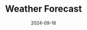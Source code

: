 ---
title: "Weather Forecast"
date: 2024-09-16
# layout: "weather"
# ---

# This page displays weather forecasts and aurora predictions NON HTML VERSION.
type: landing

sections:
  - block: markdown
    design:
      columns: '1'
      css_style: 'text-align: center;'
    content:
      title: Forecasts & Weather
      text: |
        <p style="font-size: medium;">Due to the volatile nature of weather in Canberra, as well as the prime view Mount Stromlo Observatory has for certain astronomical events, I've collated some forecast tools here to avoid the need to check multiple apps/websites/widgets. These are implemented using free APIs, widgets, or in the case of some NOAA data, hard coded from their available image files. The dusk/dawn times are also hard coded as no simple API seems to exist. These calculations were taken from NOAA's Global Monitoring Labratory <a href="https://gml.noaa.gov/grad/solcalc/calcdetails.html">solar calculation details</a>. I will likely put the Python and/or Javascript code on github soon for anyone interest. Weather warnings are provided by BOM via <a href="https://www.willyweather.com.au">WillyWeather</a>.</p>

        {{< details title="Todo" >}}
        <p style="font-size: medium;"> Some things on this page still need to be done: trying brentq instead of bisection method for root finding (see <a href="https://www.bomberbot.com/mathematics/mastering-root-finding-algorithms-in-javascript-a-comprehensive-guide/">this</a> and <a href="https://gist.github.com/ryanspradlin/18c1010b7dd2d875284933d018c5c908">this</a>, check that the twilight calculator is working (gives different results to <a href="https://www.timeanddate.com/astronomy/australia/canberra">this</a>, and I also need to check if the days are correct -- ie does midnight in CBR cause the next day to tick over for javascript? Maybe just print out the day in the section title), implement some extra info from the AAT pages <a href="https://aat-ops.anu.edu.au/AATdatabase/met.html">here</a> and <a href="https://aat-ops.anu.edu.au/met/">here</a>, add solar images from the following links: https://www.swpc.noaa.gov/products/goes-solar-ultraviolet-imager-suvi#, https://services.swpc.noaa.gov/products/animations/suvi-primary-284.json, https://services.swpc.noaa.gov/images/animations/suvi/primary/304/, https://www.sws.bom.gov.au/, https://www.sws.bom.gov.au/Images/SOLROT/noscript/SOL_IMG_9.jpg?11, and maybe put in solar wind from https://www.swpc.noaa.gov/products/wsa-enlil-solar-wind-prediction. Flightradar widget from AirNav? Also, want to add a manual solar time calculator for given location. Also add video or at least link to last night's Stromlo video. I'd also like a moonrise calculator or a moon visibility curve.</p>
        {{< /details >}}

        <p style="font-size: medium;"> </p>
        <!-- Aurora update notification -->
        <div id="notification" style="display: none; position: fixed; top: 80px; left: 10px; background-color: rgba(0, 0, 0, 0.7); color: white; padding: 10px; border-radius: 5px; z-index: 1000;">
          New aurora forecast frame!
        </div>

        <!-- Clocks -->
        <div style="width:400px; margin:0 auto; margin-bottom:34px;">
          <div style="float:left;">
            <iframe src="https://free.timeanddate.com/clock/i9jtr4t7/n57/tlau/fs20/fcfff/tc111/bacfff/pa6/tt0/tw1/tm3/td2/th1/ta1/tb4" frameborder="0" width="166" height="60"></iframe>
          </div>
          <div style="float:right;">
            <iframe src="https://free.timeanddate.com/clock/i9jtr4t7/tlau/fs20/fcfff/tc111/bacfff/pa6/tt0/tw1/tm3/td2/th1/ta1/tb4" frameborder="0" width="166" height="60"></iframe>
          </div>
          <div style="clear:both;"></div>
        </div>

        <!-- Twilight times -->
        <div style="width:620px; margin:0 auto; margin-bottom:20px;">
          <p><strong>Twilight Times for Today</strong></p>
    
          <p>Astr. Dawn: <span id="aDaTod"></span></p>
          <p>Naut. Dawn: <span id="nDaTod"></span></p>
          <p>Civil Dawn: <span id="cDaTod"></span></p>
          <p>Sunrise: <span id="sunrTod"></span></p>
          <p>Sunset: <span id="sunsTod"></span></p>
          <p>Civil Dusk: <span id="cDuTod"></span></p>
          <p>Naut. Dusk: <span id="nDuTod"></span></p>
          <p>Astr. Dusk: <span id="aDuTod"></span></p>
        </div>

        <div style="width:620px; margin:0 auto; margin-bottom:20px;"></div>
          <p><strong>Twilight Times for Tomorrow</strong></p>
    
          <p>Astr. Dawn: <span id="aDaTom"></span></p>
          <p>Naut. Dawn: <span id="nDaTom"></span></p>
          <p>Civil Dawn: <span id="cDaTom"></span></p>
          <p>Sunrise: <span id="sunrTom"></span></p>
          <p>Sunset: <span id="sunsTom"></span></p>
          <p>Civil Dusk: <span id="cDuTom"></span></p>
          <p>Naut. Dusk: <span id="nDuTom"></span></p>
          <p>Astr. Dusk: <span id="aDuTom"></span></p>
        </div>

        <!-- WillyWeather forecast -->
        <div style="width:620px; margin:0 auto; margin-bottom:20px;">
          <div style="width: 620px;">
            <iframe style="display: block;" src="https://cdnres.willyweather.com.au/widget/loadView.html?id=75240" width="620" height="520" frameborder="0"  scrolling="no"></iframe><a style="margin: -20px 0 0 0;display: block;position: relative;height: 20px;text-indent: -9999em;z-index: 1" href="https://www.willyweather.com.au/act/canberra/oconnor.html" rel="nofollow">OConnor Weather</a>
          </div>
        </div>

        <!-- Windy Maps -->
        <div class="map-container" style="position: relative; width: 100%; max-width: 620px; margin-bottom: 20px; margin:0 auto; text-align: center;">

          <!-- Full-width Canberra Rain and Thunder-->
          <div style="width:620px; margin:0 auto; margin-bottom:20px;">
            <iframe width="620" height="620" src="https://embed.windy.com/embed.html?type=map&location=coordinates&metricRain=mm&metricTemp=°C&metricWind=km/h&zoom=7&overlay=rain&product=ecmwf&level=surface&lat=-35.604&lon=148.975&message=true" frameborder="0"></iframe>
          </div>
          
          <!-- Half-width Canberra weather radar and rain accumulation-->
          <div style="width:620px; margin:0 auto; margin-bottom:20px;">
            <div style="float:left;">
              <iframe width="300" height="300" src="https://embed.windy.com/embed.html?type=map&location=coordinates&metricRain=mm&metricTemp=°C&metricWind=km/h&zoom=7&overlay=radar&product=radar&level=surface&lat=-35.604&lon=148.975&message=true" frameborder="0"></iframe>
            </div>
            <div style="float:right;">
              <iframe width="300" height="300" src="https://embed.windy.com/embed.html?type=map&location=coordinates&metricRain=mm&metricTemp=°C&metricWind=km/h&zoom=7&overlay=rainAccu&product=ecmwf&level=surface&lat=-35.604&lon=148.975&message=true" frameborder="0"></iframe>
            </div>
            <div style="clear:both;"></div>
          </div>

          <!-- Half-width Canberra Wind and Wind gusts-->
          <div style="width:620px; margin:0 auto; margin-bottom:20px;">
            <div style="float:left;">
              <iframe width="300" height="300" src="https://embed.windy.com/embed.html?type=map&location=coordinates&metricRain=mm&metricTemp=°C&metricWind=km/h&zoom=7&overlay=wind&product=ecmwf&level=surface&lat=-35.604&lon=148.975&message=true" frameborder="0"></iframe>
            </div>
            <div style="float:right;">
              <iframe width="300" height="300" src="https://embed.windy.com/embed.html?type=map&location=coordinates&metricRain=mm&metricTemp=°C&metricWind=km/h&zoom=7&overlay=gust&product=ecmwf&level=surface&lat=-35.604&lon=148.975&message=true" frameborder="0"></iframe>
            </div>
            <div style="clear:both;"></div>
          </div>

          <!-- Full-width Aus satellite-->
          <div style="width:620px; margin:0 auto; margin-bottom:20px;">
            <iframe width="620" height="620" src="https://embed.windy.com/embed.html?type=map&location=coordinates&metricRain=mm&metricTemp=°C&metricWind=km/h&zoom=4&overlay=satellite&product=satellite&level=surface&lat=-27.917&lon=133.857&message=true" frameborder="0"></iframe>
          </div>

          <!-- Half-width Aus temperature and rain and thunder -->
          <div style="width:620px; margin:0 auto; margin-bottom:20px;">
            <div style="float:left;">
              <iframe width="300" height="300" src="https://embed.windy.com/embed.html?type=map&location=coordinates&metricRain=mm&metricTemp=°C&metricWind=km/h&zoom=3&overlay=temp&product=ecmwf&level=surface&lat=-28.768&lon=133.945&message=true" frameborder="0"></iframe>
            </div>
            <div style="float:right;">
              <iframe width="300" height="300" src="https://embed.windy.com/embed.html?type=map&location=coordinates&metricRain=mm&metricTemp=°C&metricWind=km/h&zoom=3&overlay=rain&product=ecmwf&level=surface&lat=-28.768&lon=133.945&message=true" frameborder="0"></iframe>
            </div>
            <div style="clear:both;"></div>
          </div>

          <div class="interaction-blocker" id="blocker" style="position: absolute; top: 0; left: 0; width: 100%; height: 100%; background: rgba(0, 0, 0, 0.1); z-index: 10;"></div>
        </div>

        <label style="position: relative; display: inline-block; width: 34px; height: 20px; margin-bottom: 20px;">
          <input type="checkbox" id="toggleInteraction" style="opacity: 0; width: 0; height: 0;"/>
          <span style="
            position: absolute;
            cursor: pointer;
            top: 0;
            left: 0;
            right: 0;
            bottom: 0;
            background-color: #ccc;
            transition: .4s;
            border-radius: 20px;
          "></span>
          <span style="
            position: absolute;
            background-color: white;
            border-radius: 50%;
            height: 16px;
            width: 16px;
            left: 2px;
            bottom: 2px;
            transition: .4s;
            transform: translateX(0);
          "></span>
        </label>

        

        <p><strong>Space Weather</strong></p>

        <!-- Aurora Alert Data -->
        <div id="aurora-alert-info" style="background-color: rgb(188, 0, 0); color: white; border: 1px solid white; padding: 2px; margin: 0px auto; width: 100%; font-size: small; line-height: 1.2em;">
          <p>Loading Aurora Alert data...</p>
        </div>

        <!-- Aurora Watch Data -->
        <div id="aurora-watch-info" style="background-color: black; color: white; border: 1px solid white; padding: 2px; margin: 0px auto; width: 100%; font-size: small; line-height: 1.2em; margin-bottom:20px;">
          <p>Loading Aurora Watch data...</p>
        </div>

        <!-- NOAA SH Aurora Forecast -->
        <div class="animation" id="auroraAnimation" style="width:620px; margin:0 auto; text-align: center; margin-bottom:20px;">
          <canvas id="auroraCanvas" title="Click to view full screen" height="620" width="620" style="max-width: 620px;"></canvas>
          <div class="animationToolbar" style="max-width: 620px; display: flex; align-items: center; margin-top: 10px; justify-content: center;">
            <!-- Play/Pause Button -->
            <button id="startButton" class="animationButton startButton" style="border: 1px solid white; background-color: black; color: white; width: 80px; height: 40px; margin-right: 10px; cursor: pointer; transition: background-color 0.3s, color 0.3s, transform 0.2s;" title="Play or Pause">Play</button>
            <!-- Progress Bar -->
            <div id="progressContainer" style="position: relative; width: 100%; max-width: 500px; flex-grow: 1; margin-left: 10px;">
              <input type="range" id="progressBar" value="0" max="100" style="width: 100%; -webkit-appearance: none; background: #ddd; height: 6px; border-radius: 3px;">
            </div>
          </div>
        </div>

        {{< details title=<strong>AAT Cams</strong> >}}
          <p><strong>AAT Cams</strong></p>

          <!-- AAT SkyCam -->
          <div class="image-container" style="position: relative; width:620px; margin:0 auto; margin-bottom:20px;">
            <img id="AATSkyCam" src="https://aat-ops.anu.edu.au/skycam/telescope/telescope.png" alt="AAT Skycam Image" style="width: 100%; height: auto;">
            <button class="refresh-button" onclick="refreshImage('AATSkyCam')" style="position: absolute;bottom: 5px; right: 5px; background-color: rgba(0, 0, 0, 0.5); color: white;border: none; padding: 2px; border-radius: 5px; cursor: pointer; z-index: 10; font-size: small;">Refresh</button>
          </div>

          <!-- AAT Pano -->
          <!-- Doesn't work anymore. Fingers crossed for a replacement sky cam soon.
          <div class="image-container" style="position: relative; width:620px; margin:0 auto; margin-bottom:20px;">
            <img id="AATPano" src="https://aat-ops.anu.edu.au/skycam/telescope/horizon.jpg" alt="AAT Pano Image" style="width: 100%; height: auto;">
            <button class="refresh-button" onclick="refreshImage('AATPano')" style="position: absolute;bottom: 5px; right: 5px; background-color: rgba(0, 0, 0, 0.5); color: white;border: none; padding: 2px; border-radius: 5px; cursor: pointer; z-index: 10; font-size: small;">Refresh</button>
          </div>
          -->
        {{< /details >}}
        

        <p><strong>MSO Cams</strong></p>

        <!-- MSO SkyCam -->
        <div class="image-container" style="position: relative; width:620px; margin:0 auto; margin-bottom:20px;">
          <img id="MSOSkyCam" src="https://www.mso.anu.edu.au/msoallsky/msoskycam.jpg" alt="MSO Skycam Image" style="width: 100%; height: auto;">
          <button class="refresh-button" onclick="refreshImage('MSOSkyCam')" style="position: absolute;bottom: 5px; right: 5px; background-color: rgba(0, 0, 0, 0.5); color: white;border: none; padding: 2px; border-radius: 5px; cursor: pointer; z-index: 10; font-size: small;">Refresh</button>
        </div>

        <!-- MSO Pano -->
        <div class="image-container" style="position: relative; width:620px; margin:0 auto; margin-bottom:20px;">
          <img id="MSOPano" src="https://www.mso.anu.edu.au/msoallsky/panorama.jpg" alt="MSO Pano Image" style="width: 100%; height: auto;">
          <button class="refresh-button" onclick="refreshImage('MSOPano')" style="position: absolute;bottom: 5px; right: 5px; background-color: rgba(0, 0, 0, 0.5); color: white;border: none; padding: 2px; border-radius: 5px; cursor: pointer; z-index: 10; font-size: small;">Refresh</button>
        </div>

        <!-- MSO Western Horizon Cam -->
        <div class="image-container" style="position: relative; width:620px; margin:0 auto; margin-bottom:20px;">
          <img id="MSOHorizon" src="https://www.mso.anu.edu.au/~brad/brightsky/reynolds/latest.jpg" alt="MSO Western Horizon Image" style="width: 100%; height: auto;">
          <button class="refresh-button" onclick="refreshImage('MSOHorizon')" style="position: absolute;bottom: 5px; right: 5px; background-color: rgba(0, 0, 0, 0.5); color: white;border: none; padding: 2px; border-radius: 5px; cursor: pointer; z-index: 10; font-size: small;">Refresh</button>
        </div>

        <!-- weather warnings -->
        <script src="https://cdnres.willyweather.com.au/widget/warning/loadView.html?id=75237" type="application/javascript"></script>

        <!-- SCRIPTS -->

        <!-- NASA API script -->
        <script>
          async function fetchNASAData() {
            const apiKey = '7fraiXp4qSUvpkgGhfImAxLjmZ6YqAm8pFwe0PiI';
            const startDate = '2024-09-16'; // Adjust this to the current or desired date
            const endDate = '2024-09-23'; // Adjust as needed
            const url = `https://api.nasa.gov/neo/rest/v1/feed?start_date=${startDate}&end_date=${endDate}&api_key=${apiKey}`;

            try {
              const response = await fetch(url);
              const data = await response.json();

              // Display NASA data
              const element = document.getElementById('nasa-neo-info');
              element.innerHTML = `<p>Near-Earth Objects from ${startDate} to ${endDate}:</p>`;

              data.near_earth_objects[startDate].forEach(neo => {
                element.innerHTML += `<p>Object: ${neo.name} - Diameter: ${neo.estimated_diameter.kilometers.estimated_diameter_max} km</p>`;
              });
              
            } catch (error) {
              console.error('Error fetching data:', error);
            }
          }

        </script>

        <!-- POST request to get aurora alert -->
        <script>
          async function fetchAuroraAlert() {
            const url = 'https://sws-data.sws.bom.gov.au/api/v1/get-aurora-alert';
            const apiKey = 'e7aac3e9-ed4d-4b9a-87e8-204d6a5ab680';
            
            try {
              const response = await fetch(url, {
                method: 'POST',
                headers: {
                  'Content-Type': 'application/json',
                },
                body: JSON.stringify({ api_key: apiKey })
              });
              
              const data = await response.json();
              const alertContainer = document.getElementById('aurora-alert-info');

              if (data.data.length > 0) {
                const alert = data.data[0];
                alertContainer.innerHTML = `
                  <p><strong>Aurora Alert:</strong> issued at ${alert.start_time}</p>
                  <p>K index of ${alert.k_aus}, ${alert.lat_band} latitude band. ${alert.description}</p>
                `;
              } else {
                alertContainer.innerHTML = `<p>No active aurora alerts at this time.</p>`;
              }
            } catch (error) {
              console.error('Error fetching Aurora Alert data:', error);
              document.getElementById('aurora-alert-info').innerHTML = `<p>Error loading aurora alert data.</p>`;
            }
          }

        </script>

        <!-- POST request to get aurora watch -->
        <script>
          async function fetchAuroraWatch() {
            const url = 'https://sws-data.sws.bom.gov.au/api/v1/get-aurora-watch';
            const apiKey = 'e7aac3e9-ed4d-4b9a-87e8-204d6a5ab680';
            
            try {
              const response = await fetch(url, {
                method: 'POST',
                headers: {
                  'Content-Type': 'application/json',
                },
                body: JSON.stringify({ api_key: apiKey })
              });
              
              const data = await response.json();
              const watchContainer = document.getElementById('aurora-watch-info');

              if (data.data.length > 0) {
                const watch = data.data[0];
                watchContainer.innerHTML = `
                  <p><strong>Aurora Watch ${watch.start_date} -- ${watch.end_date}</strong></p>
                  <p>Issued at ${watch.issue_time}</p>
                  <p>K index of ${watch.k_aus}, ${watch.lat_band} latitude band.</p>
                  <p>Dominant cause of ${watch.cause}. ${watch.comments}</p>
                `;
              } else {
                watchContainer.innerHTML = `<p>No active aurora watch at this time.</p>`;
              }
            } catch (error) {
              console.error('Error fetching Aurora Watch data:', error);
              document.getElementById('aurora-watch-info').innerHTML = `<p>Error loading aurora watch data.</p>`;
            }
          }

        </script>

        <!-- NOAA aurora forecast (southern hemisphere) animation -->
        <script>
          const canvas = document.getElementById('auroraCanvas');
          const ctx = canvas.getContext('2d');
          let images = [];
          let imageTimes = [];
          let currentFrame = 0;
          let isPlaying = false;
          let animationInterval;
          const baseURL = 'https://services.swpc.noaa.gov'; // Base URL for images

          // Function to fetch and process the animation data
          async function fetchAnimationData() {
            try {
              const response = await fetch('https://services.swpc.noaa.gov/products/animations/ovation_south_24h.json');
              const data = await response.json();
              
              // Map the images and time tags from the JSON
              images = data.map(item => {
                const img = new Image();
                img.src = baseURL + item.url; // Construct the full URL
                imageTimes.push(new Date(item.time_tag)); // Store time tags for comparison
                return img;
              });

              // Ensure all images are loaded before starting the animation
              let loadedImages = 0;
              images.forEach(img => {
                img.onload = () => {
                  loadedImages++;
                  if (loadedImages === images.length) {
                    console.log('All images loaded');
                    displayFirstImage(); // Display the first image on page load
                  }
                };
                img.onerror = () => {
                  console.error('Error loading image:', img.src);
                };
              });
            } catch (error) {
              console.error('Error fetching animation data:', error);
            }
          }

          // Display the first image
          function displayFirstImage() {
            if (images.length > 0) {
              ctx.drawImage(images[0], 0, 0, canvas.width, canvas.height);
            }
          }

          // Draw each frame
          function drawFrame() {
            if (images.length > 0) {
              ctx.clearRect(0, 0, canvas.width, canvas.height);
              ctx.drawImage(images[currentFrame], 0, 0, canvas.width, canvas.height);
              document.getElementById('progressBar').value = (currentFrame / (images.length - 1)) * 100;
              currentFrame = (currentFrame + 1) % images.length;
            }
          }

          // Start the animation
          function startAnimation() {
            if (!isPlaying) {
              isPlaying = true;
              animationInterval = setInterval(drawFrame, 100); // Adjust speed as necessary
              document.getElementById('startButton').innerText = 'Pause';
            }
          }

          // Stop the animation
          function stopAnimation() {
            isPlaying = false;
            clearInterval(animationInterval);
            document.getElementById('startButton').innerText = 'Play';
          }

          // Toggle Play/Pause
          document.getElementById('startButton').addEventListener('click', function() {
            if (isPlaying) {
              stopAnimation();
            } else {
              startAnimation();
            }
          });

          // Update frame based on progress bar
          document.getElementById('progressBar').addEventListener('input', function(event) {
            if (images.length > 0) {
              currentFrame = Math.round((event.target.value / 100) * (images.length - 1));
              ctx.clearRect(0, 0, canvas.width, canvas.height);
              ctx.drawImage(images[currentFrame], 0, 0, canvas.width, canvas.height);
            }
          });

          // Check if new aurora forecast frames are available by comparing timestamps
          async function checkForNewFrames() {
            const response = await fetch('https://services.swpc.noaa.gov/products/animations/ovation_south_24h.json');
            const data = await response.json();
            const latestFrameTime = new Date(data[data.length - 1].time_tag);

            // If the latest frame is newer than the last loaded frame, reload the animation and show notification
            if (latestFrameTime > imageTimes[imageTimes.length - 1]) {
              console.log('New frames available. Reloading animation...');
              await fetchAnimationData(); // Fetch new images and update the animation
              showNotification(); // Show notification
            } else {
              console.log('No new frames available.');
            }
          }

          // Check for new frames every 5 minutes
          setInterval(checkForNewFrames, 5 * 60 * 1000); // 15 minutes interval

          // Show notification for new frames
          function showNotification() {
            const notification = document.getElementById('notification');
            notification.style.display = 'block'; // Show the notification
            setTimeout(() => {
              notification.style.display = 'none'; // Hide after 5 seconds
            }, 10000); // Notification duration in milliseconds (5 seconds)
          }

          // Initial load of the animation
          fetchAnimationData();
        </script>

        <script>
        // Initial state: interaction is blocked
        let interactionEnabled = false;

        document.getElementById('toggleInteraction').addEventListener('change', function() {
            const blocker = document.getElementById('blocker');
            const slider = this.nextElementSibling;
            const knob = slider.nextElementSibling;

            if (this.checked) {
                // Enable interaction (hide the blocker)
                blocker.style.display = 'none';
                this.nextElementSibling.style.backgroundColor = '#BC0000'; // Change background color when enabled
                knob.style.transform = 'translateX(14px)'; // Move knob to the right
                this.nextElementSibling.style.transition = 'background-color 0.4s';
                knob.style.transition = 'transform 0.4s';
                this.nextElementSibling.style.borderRadius = '20px';
            } else {
                // Disable interaction (show the blocker)
                blocker.style.display = 'block';
                this.nextElementSibling.style.backgroundColor = '#ccc'; // Change background color when disabled
                knob.style.transform = 'translateX(0)'; // Move knob to the left
                this.nextElementSibling.style.transition = 'background-color 0.4s';
                knob.style.transition = 'transform 0.4s';
                this.nextElementSibling.style.borderRadius = '20px';
            }
            
            // Toggle state
            interactionEnabled = !interactionEnabled;
        });
        </script>

        <!-- Twilight calculator -->
        <script>
          class TwilightCalculator {
            constructor(lat = -35.2802, long = 149.1310, timeZone = 10) {
              this.lat = lat;
              this.long = long;
              this.timeZone = timeZone;
            }

            solarElevation(minPastMidnight, date, offset = 0) {
              const julianDay = Math.floor(date.getTime() / 86400000) + 2440587.5;
              const julianDate = julianDay - this.timeZone / 24 + minPastMidnight / 1440;
              const julianCentury = (julianDate - 2451545) / 36525;

              const GMLS = (280.46646 + julianCentury * (36000.76983 + julianCentury * 0.0003032)) % 360;
              const GMAS = 357.52911 + julianCentury * (35999.05029 - 0.0001537 * julianCentury);
              const eccentEarthOrbit = 0.016708634 - julianCentury * (0.000042037 + 0.0000001267 * julianCentury);

              const sunEqOfCtr = Math.sin(this.degToRad(GMAS)) * (1.914602 - julianCentury * (0.004817 + 0.000014 * julianCentury)) +
                Math.sin(this.degToRad(2 * GMAS)) * (0.019993 - 0.000101 * julianCentury) +
                Math.sin(this.degToRad(3 * GMAS)) * 0.000289;

              const sunTrueLong = GMLS + sunEqOfCtr;
              const sunAppLong = sunTrueLong - 0.00569 - 0.00478 * Math.sin(this.degToRad(125.04 - 1934.136 * julianCentury));

              const meanObliqEcliptic = 23 + (26 + (21.448 - julianCentury * (46.815 + julianCentury * (0.00059 - julianCentury * 0.001813))) / 60) / 60;
              const obliqCorr = meanObliqEcliptic + 0.00256 * Math.cos(this.degToRad(125.04 - 1934.136 * julianCentury));

              const sunDec = this.radToDeg(Math.asin(Math.sin(this.degToRad(obliqCorr)) * Math.sin(this.degToRad(sunAppLong))));

              const varY = Math.tan(this.degToRad(obliqCorr / 2)) ** 2;
              const eqOfTime = 4 * this.radToDeg(varY * Math.sin(2 * this.degToRad(GMLS)) - 
                2 * eccentEarthOrbit * Math.sin(this.degToRad(GMAS)) + 
                4 * eccentEarthOrbit * varY * Math.sin(this.degToRad(GMAS)) * Math.cos(2 * this.degToRad(GMLS)) - 
                0.5 * varY ** 2 * Math.sin(4 * this.degToRad(GMLS)) - 
                1.25 * eccentEarthOrbit ** 2 * Math.sin(2 * this.degToRad(GMAS)));

              let TST = (minPastMidnight + eqOfTime + 4 * this.long - 60 * this.timeZone) % 1440;
              let hourAngle = (TST / 4 < 0) ? TST / 4 + 180 : TST / 4 - 180;

              const solarZenithAngle = this.radToDeg(Math.acos(Math.sin(this.degToRad(this.lat)) * Math.sin(this.degToRad(sunDec)) + 
                Math.cos(this.degToRad(this.lat)) * Math.cos(this.degToRad(sunDec)) * Math.cos(this.degToRad(hourAngle))));

              let solarElevationAngle = 90 - solarZenithAngle;

              // Atmospheric correction
              let atmCorr = 0;
              if (solarElevationAngle <= -0.575) {
                atmCorr = (-20.772 / Math.tan(this.degToRad(solarZenithAngle))) / 3600;
              } else if (solarElevationAngle <= 5) {
                atmCorr = (1735 + solarElevationAngle * (-518.2 + solarElevationAngle * (103.4 + solarElevationAngle * (-12.79 + solarElevationAngle * 0.711)))) / 3600;
              } else if (solarElevationAngle <= 85) {
                atmCorr = (58.1 / Math.tan(this.degToRad(solarElevationAngle)) - 0.07 / Math.tan(this.degToRad(solarElevationAngle)) ** 3 + 0.000086 / Math.tan(this.degToRad(solarElevationAngle)) ** 5) / 3600;
              }
                
              return solarElevationAngle + atmCorr + offset;
            }

            degToRad(deg) {
                return deg * Math.PI / 180;
            }

            radToDeg(rad) {
                return rad * 180 / Math.PI;
            }

            minToTime(mins) {
                const hour = Math.floor(mins / 60);
                const minute = Math.floor(mins % 60);
                const second = Math.floor(((mins % 60) * 60) % 60);
                return { hour, minute, second };
            }

            brentq(func, a, b, args) {
                // Implement a root-finding algorithm here. In practice, Brent's method needs to be ported
                // or use an existing JavaScript library for numerical solving.
                // For simplicity, this part will need to be handled carefully or with a library.
            }

            bisection(func, a, b, tol = 1e-6, maxIter = 100, ...args) {
              // Check if the initial interval is valid
              if (func(a, ...args) * func(b, ...args) > 0) {
                throw new Error("Invalid initial interval");
              }

              for (let i = 0; i < maxIter; i++) {
                // Compute the midpoint
                const c = (a + b) / 2;
                
                // Check if the function at the midpoint is close enough to 0 (root found)
                if (Math.abs(func(c, ...args)) < tol) {
                  return c;
                }
                
                // Update the interval
                if (func(a, ...args) * func(c, ...args) < 0) {
                  b = c;  // Root is between a and c
                } else {
                  a = c;  // Root is between c and b
                }
              }

              throw new Error("Exceeded maximum iterations");
            }


            getTwilights(date) {
                // Dummy implementation for the twilight times using brentq placeholder
                const astrDawn = this.bisection(this.solarElevation.bind(this), 0.0, 720.0, 1e-6, 100, date, 18);
                const nautDawn = this.bisection(this.solarElevation.bind(this), 0.0, 720.0, 1e-6, 100, date, 12);
                const civDawn = this.bisection(this.solarElevation.bind(this), 0.0, 720.0, 1e-6, 100, date, 6);
                const sunrise = this.bisection(this.solarElevation.bind(this), 0.0, 720.0, 1e-6, 100, date, 0);

                const sunset = this.bisection(this.solarElevation.bind(this), 720.0, 1440.0, 1e-6, 100, date, 0);
                const civDusk = this.bisection(this.solarElevation.bind(this), 720.0, 1440.0, 1e-6, 100, date, 6);
                const nautDusk = this.bisection(this.solarElevation.bind(this), 720.0, 1440.0, 1e-6, 100, date, 12);
                const astrDusk = this.bisection(this.solarElevation.bind(this), 720.0, 1440.0, 1e-6, 100, date, 18);

                /*
                const astrDawn = this.brentq(this.solarElevation.bind(this), 0.0, 720.0, [date, 18]);
                const nautDawn = this.brentq(this.solarElevation.bind(this), 0.0, 720.0, [date, 12]);
                const civDawn = this.brentq(this.solarElevation.bind(this), 0.0, 720.0, [date, 6]);
                const sunrise = this.brentq(this.solarElevation.bind(this), 0.0, 720.0, [date]);

                const sunset = this.brentq(this.solarElevation.bind(this), 720.0, 1440.0, [date]);
                const civDusk = this.brentq(this.solarElevation.bind(this), 720.0, 1440.0, [date, 6]);
                const nautDusk = this.brentq(this.solarElevation.bind(this), 720.0, 1440.0, [date, 12]);
                const astrDusk = this.brentq(this.solarElevation.bind(this), 720.0, 1440.0, [date, 18]);
                */

                return [this.minToTime(astrDawn), this.minToTime(nautDawn), this.minToTime(civDawn), this.minToTime(sunrise), this.minToTime(sunset), this.minToTime(civDusk), this.minToTime(nautDusk), this.minToTime(astrDusk)];
            }
        }

        document.addEventListener('DOMContentLoaded', function() {
          // Create an instance of TwilightCalculator
          const calculator = new TwilightCalculator();

          // Get the current date
          const today = new Date();
          const tomorrow = new Date(today);  // Create a copy of today's date
          tomorrow.setDate(today.getDate() + 1);  // Add 1 day to the date

          // Call the getTwilights function
          const twilightTimes = calculator.getTwilights(today);
          const tomorrowTimes = calculator.getTwilights(tomorrow)

          // Extract each time from the result and format it
          // const formatTime = (time) => `${time.hour.toString().padStart(2, '0')}:${time.minute.toString().padStart(2, '0')}:${time.second.toString().padStart(2, '0')}`;

          const isDaylightSaving = (date) => {
            const jan = new Date(date.getFullYear(), 0, 1).getTimezoneOffset();
            const jul = new Date(date.getFullYear(), 6, 1).getTimezoneOffset();
            return date.getTimezoneOffset() < Math.max(jan, jul);
          };

          const formatTime = (time, date) => {
            let hours = time.hour;

            // Check if daylight saving time is active on the given date
            if (isDaylightSaving(date)) {
              hours += 1; // Adjust for daylight savings
            }

            return `${hours.toString().padStart(2, '0')}:${time.minute.toString().padStart(2, '0')}:${time.second.toString().padStart(2, '0')}`;
          };

          // Get the twilight times and inject them into HTML
          document.getElementById('aDaTod').innerText = formatTime(twilightTimes[0], today);
          document.getElementById('nDaTod').innerText = formatTime(twilightTimes[1], today);
          document.getElementById('cDaTod').innerText = formatTime(twilightTimes[2], today);
          document.getElementById('sunrTod').innerText = formatTime(twilightTimes[3], today);
          document.getElementById('sunsTod').innerText = formatTime(twilightTimes[4], today);
          document.getElementById('cDuTod').innerText = formatTime(twilightTimes[5], today);
          document.getElementById('nDuTod').innerText = formatTime(twilightTimes[6], today);
          document.getElementById('aDuTod').innerText = formatTime(twilightTimes[7], today);

          document.getElementById('aDaTom').innerText = formatTime(tomorrowTimes[0], tomorrow);
          document.getElementById('nDaTom').innerText = formatTime(tomorrowTimes[1], tomorrow);
          document.getElementById('cDaTom').innerText = formatTime(tomorrowTimes[2], tomorrow);
          document.getElementById('sunrTom').innerText = formatTime(tomorrowTimes[3], tomorrow);
          document.getElementById('sunsTom').innerText = formatTime(tomorrowTimes[4], tomorrow);
          document.getElementById('cDuTom').innerText = formatTime(tomorrowTimes[5], tomorrow);
          document.getElementById('nDuTom').innerText = formatTime(tomorrowTimes[6], tomorrow);
          document.getElementById('aDuTom').innerText = formatTime(tomorrowTimes[7], tomorrow);

          });
        </script>

        <!-- Image refresh script -->
        <script>
          function refreshImage(imageId) {
              const img = document.getElementById(imageId);
              img.src = img.src.split('?')[0] + `?timestamp=${new Date().getTime()}`;
          }
        </script>

        <script>
        window.onload = function() {
          fetchAuroraAlert();
          fetchAuroraWatch();
          fetchNASAData();
        }
        </script>
---